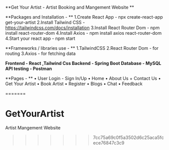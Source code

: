 
**Get Your Artist - Artist Booking and Mangement Website
**

**Packages and Installation - **
    1.Create React App - npx create-react-app get-your-artist
    2.Install Tailwind CSS - https://tailwindcss.com/docs/installation
    3.Install React Router Dom - npm install react-router-dom
    4.Install Axios  - npm install axios react-router-dom
    4.Start your react app - npm start

**Frameworks / libraries use - **
    1.TailwindCSS
    2.React Router Dom - for routing 
    3.Axios - for fetching data


**Frontend -  React ,Tailwind Css
Backend - Spring Boot
Database - MySQL
API testing - Postman**

**Pages - **
•	User Login  - Sign In/Up
•	Home 
•	About Us + Contact Us
•	Get Your Artist
•	Book Artist
•	Register
•	Blogs
•	Chat
•	Feedback

=======
# GetYourArtist
Artist Mangement Website
>>>>>>> 7cc75a69c0f5a3502d6c25aca5fcece76847c3c9
